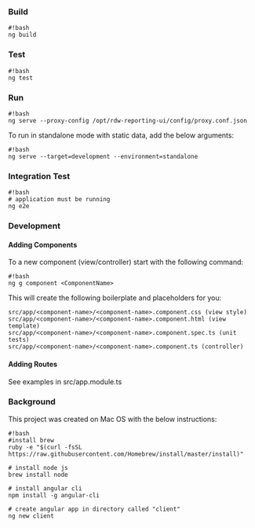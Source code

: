 ### Build ###
```
#!bash
ng build
```
### Test ###
```
#!bash
ng test
```
### Run ###
```
#!bash
ng serve --proxy-config /opt/rdw-reporting-ui/config/proxy.conf.json
```
To run in standalone mode with static data, add the below arguments:
```
#!bash
ng serve --target=development --environment=standalone
```
### Integration Test ###
```
#!bash
# application must be running
ng e2e
```
### Development ###
#### Adding Components ####
To a new component (view/controller) start with the following command:
```
#!bash
ng g component <ComponentName>
```
This will create the following boilerplate and placeholders for you:
```
src/app/<component-name>/<component-name>.component.css (view style)
src/app/<component-name>/<component-name>.component.html (view template)
src/app/<component-name>/<component-name>.component.spec.ts (unit tests)
src/app/<component-name>/<component-name>.component.ts (controller)
```
#### Adding Routes ###
See examples in src/app.module.ts
### Background ###
This project was created on Mac OS with the below instructions:
```
#!bash
#install brew
ruby -e "$(curl -fsSL https://raw.githubusercontent.com/Homebrew/install/master/install)"

# install node js
brew install node

# install angular cli
npm install -g angular-cli

# create angular app in directory called "client"
ng new client
```
